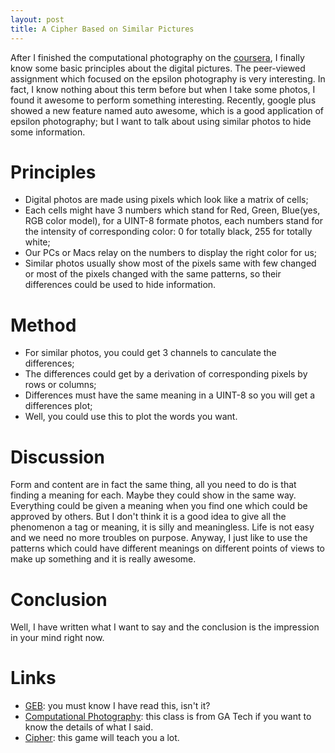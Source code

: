```yaml
---
layout: post
title: A Cipher Based on Similar Pictures
---
```


After I finished the computational photography on the [coursera](https://www.coursera.org/), I finally know some basic principles about the digital pictures. The peer-viewed assignment which focused on the epsilon photography is very interesting. In fact, I know nothing about this term before but when I take some photos, I found it awesome to perform something interesting. Recently, google plus showed a new feature named auto awesome, which is a good application of epsilon photography; but I want to talk about using similar photos to hide some information.

# Principles

- Digital photos are made using pixels which look like a matrix of cells;
- Each cells might have 3 numbers which stand for Red, Green, Blue(yes, RGB color model), for a UINT-8 formate photos, each numbers stand for the intensity of corresponding color: 0 for totally black, 255 for totally white;
- Our PCs or Macs relay on the numbers to display the right color for us;
- Similar photos usually show most of the pixels same with few changed or most of the pixels changed with the same patterns, so their differences could be used to hide information.

# Method

- For similar photos, you could get 3 channels to canculate the differences;
- The differences could get by a derivation of corresponding pixels by rows or columns;
- Differences must have the same meaning in a UINT-8 so you will get a differences plot;
- Well, you could use this to plot the words you want.

# Discussion

Form and content are in fact the same thing, all you need to do is that finding a meaning for each. Maybe they could show in the same way. Everything could be given a meaning when you find one which could be approved by others. But I don't think it is a good idea to give all the phenomenon a tag or meaning, it is silly and meaningless. Life is not easy and we need no more troubles on purpose. Anyway, I just like to use the patterns which could have different meanings on different points of views to make up something and it is really awesome.

# Conclusion

Well, I have written what I want to say and the conclusion is the impression in your mind right now.

# Links

- [GEB](http://en.wikipedia.org/wiki/G%C3%B6del,_Escher,_Bach): you must know I have read this, isn't it?
- [Computational Photography](http://compphotography.wordpress.com/): this class is from GA Tech if you want to know the details of what I said.
- [Cipher](http://www.gamemastertips.com/cipher/cipher.htm): this game will teach you a lot.
